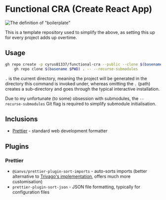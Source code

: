 # Functional CRA (Create React App)

![The definition of "boilerplate"](https://i.imgur.com/0xEmAP6.png)

This is a template repository used to simplify the above, as setting this up for every project adds up overtime.

## Usage

```sh
gh repo create -p cyrus01337/functional-cra --public --clone $(basename $PWD) && \
    gh repo clone $(basename $PWD) . -- --recurse-submodules
```

`.` is the current directory, meaning the project will be generated in the directory this command is
invoked under, whereas omitting the `.` (path) creates a sub-directory and goes through the typical
interactive installation.

Due to my unfortunate (to some) obsession with submodules, the
`--recurse-submodules` Git flag is required to simplify submodule
initialisation.

## Inclusions

- [Prettier](https://prettier.io/) - standard web development formatter

## Plugins

### Prettier

- `@ianvs/prettier-plugin-sort-imports` - auto-sorts imports (better alternative to
  [Trivago's implementation](https://github.com/trivago/prettier-plugin-sort-imports),
  offers much more customisation)
- `prettier-plugin-sort-json` - JSON file formatting, typically for configuration files
